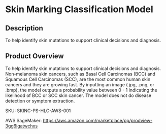 #  Skin Marking Classification Model

## Description
To help identify skin mutations to support clinical decisions and diagnosis.

## Product Overview
 To help identify skin mutations to support clinical decisions and diagnosis. Non-melanoma skin cancers, such as Basal Cell Carcinomas (BCC) and Squamous Cell Carcinomas (SCC), are the most common human skin cancers and they are growing fast. By inputting an image (.jpg, .png, or .bmp), the model outputs a probability value between 0 - 1 indicating the likelihood of BCC or SCC skin cancer. The model does not do disease detection or symptom extraction.

SKU: SKINC-PS-HLC-AWS-001

AWS SageMaker: https://aws.amazon.com/marketplace/pp/prodview-3gg6igatwchxs
